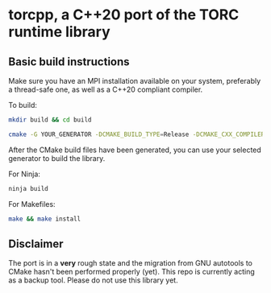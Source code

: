 # torcpp, a C++20 port of the TORC runtime library

## Basic build instructions

Make sure you have an MPI installation available on your system, preferably a thread-safe one, as well as a C++20 compliant compiler.

To build:

```bash
mkdir build && cd build

cmake -G YOUR_GENERATOR -DCMAKE_BUILD_TYPE=Release -DCMAKE_CXX_COMPILER=YOUR_COMPILER ..
```

After the CMake build files have been generated, you can use your selected generator to build the library.

For Ninja:

```bash
ninja build
```

For Makefiles:

```bash
make && make install
```

## Disclaimer

The port is in a **very** rough state and the migration from GNU autotools to CMake hasn't been performed properly (yet). This repo is currently acting as a backup tool. Please do not use this library yet.
